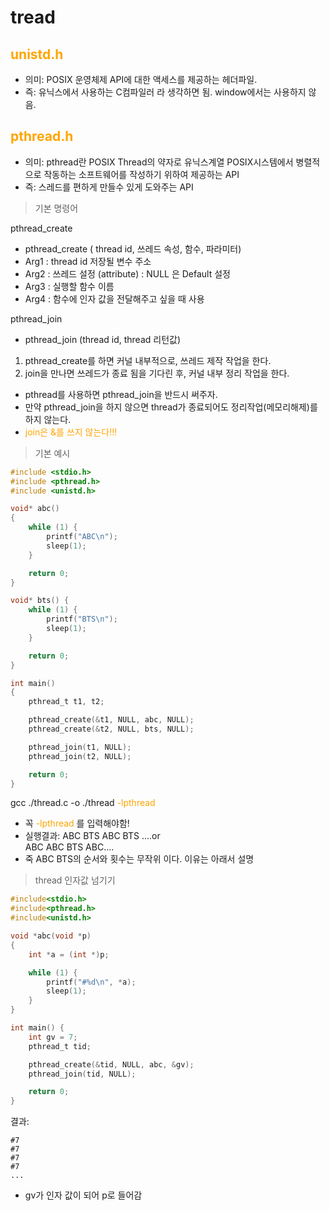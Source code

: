 # tread 

## <span style="color:orange"> unistd.h </span>
- 의미: POSIX 운영체제 API에 대한 액세스를 제공하는 헤더파일. 
-  즉: 유닉스에서 사용하는 C컴파일러 라 생각하면 됨. window에서는 사용하지 않음.

## <span style="color:orange"> pthread.h </span>

- 의미: pthread란 POSIX Thread의 약자로 유닉스계열 POSIX시스템에서 병렬적으로 작동하는 소프트웨어를 작성하기 위하여 제공하는 API
-  즉: 스레드를 편하게 만들수 있게 도와주는 API

> 기본 명령어

pthread_create
-  pthread_create ( thread id, 쓰레드 속성, 함수, 파라미터)
-  Arg1 : thread id 저장될 변수 주소
-  Arg2 : 쓰레드 설정 (attribute) : NULL 은 Default 설정
-  Arg3 : 실행할 함수 이름
-  Arg4 : 함수에 인자 값을 전달해주고 싶을 때 사용

pthread_join
-  pthread_join (thread id, thread 리턴값)
1. pthread_create를 하면 커널 내부적으로, 쓰레드 제작 작업을 한다.
2. join을 만나면 쓰레드가 종료 됨을 기다린 후, 커널 내부 정리 작업을 한다.
-  pthread를 사용하면 pthread_join을 반드시 써주자.
-  만약 pthread_join을 하지 않으면
thread가 종료되어도 정리작업(메모리해제)를 하지 않는다.
- <span style="color:orange"> join은 &를 쓰지 않는다!!! </span>

> 기본 예시
```c
#include <stdio.h>
#include <pthread.h>
#include <unistd.h>

void* abc()
{
    while (1) {
        printf("ABC\n");
        sleep(1);
    }

    return 0;
}

void* bts() {
    while (1) {
        printf("BTS\n");
        sleep(1);
    }

    return 0;
}

int main()
{
    pthread_t t1, t2;

    pthread_create(&t1, NULL, abc, NULL);
    pthread_create(&t2, NULL, bts, NULL);

    pthread_join(t1, NULL);
    pthread_join(t2, NULL);

    return 0;
}
```
gcc ./thread.c -o ./thread <span style="color:orange">-lpthread </span>
- 꼭 <span style="color:orange">-lpthread </span> 를 입력해야함!
- 실행결과: ABC BTS ABC BTS ....or
<br>ABC ABC BTS ABC....
- 죽 ABC BTS의 순서와 횟수는 무작위 이다. 이유는 아래서 설명 

> thread 인자값 넘기기

```C
#include<stdio.h>
#include<pthread.h>
#include<unistd.h>

void *abc(void *p)
{
    int *a = (int *)p;

    while (1) {
        printf("#%d\n", *a);
        sleep(1);
    }
}

int main() {
    int gv = 7;
    pthread_t tid;

    pthread_create(&tid, NULL, abc, &gv);
    pthread_join(tid, NULL);

    return 0;
}
```
결과:
```
#7
#7
#7
#7
...
```
- gv가 인자 값이 되어 p로 들어감

